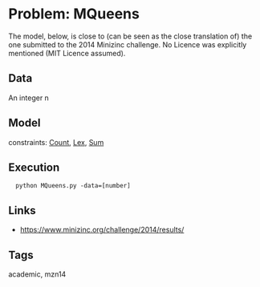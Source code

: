 # Problem: MQueens

The model, below, is close to (can be seen as the close translation of) the one submitted to the 2014 Minizinc challenge.
No Licence was explicitly mentioned (MIT Licence assumed).

## Data
  An integer n

## Model
  constraints: [Count](https://pycsp.org/documentation/constraints/Count), [Lex](https://pycsp.org/documentation/constraints/Lex), [Sum](https://pycsp.org/documentation/constraints/Sum)

## Execution
```
  python MQueens.py -data=[number]
```

## Links
  - https://www.minizinc.org/challenge/2014/results/

## Tags
  academic, mzn14

